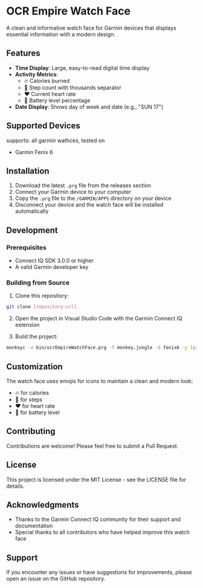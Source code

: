 # OCR Empire Watch Face

A clean and informative watch face for Garmin devices that displays essential information with a modern design.

## Features

- **Time Display**: Large, easy-to-read digital time display
- **Activity Metrics**:
  - 🔥 Calories burned
  - 👣 Step count with thousands separator
  - ♥ Current heart rate
  - 🔋 Battery level percentage
- **Date Display**: Shows day of week and date (e.g., "SUN 17")

## Supported Devices

supports:
all garmin wathces, tested on 
- Garmin Fenix 6

## Installation

1. Download the latest `.prg` file from the releases section
2. Connect your Garmin device to your computer
3. Copy the `.prg` file to the `/GARMIN/APPS` directory on your device
4. Disconnect your device and the watch face will be installed automatically

## Development

### Prerequisites

- Connect IQ SDK 3.0.0 or higher
- A valid Garmin developer key

### Building from Source

1. Clone this repository:
```bash
git clone [repository-url]
```

2. Open the project in Visual Studio Code with the Garmin Connect IQ extension

3. Build the project:
```bash
monkeyc -o bin/ocrEmpireWatchFace.prg -f monkey.jungle -d fenix6 -y [path-to-developer-key]
```

## Customization

The watch face uses emojis for icons to maintain a clean and modern look:
- 🔥 for calories
- 👣 for steps
- ♥ for heart rate
- 🔋 for battery level

## Contributing

Contributions are welcome! Please feel free to submit a Pull Request.

## License

This project is licensed under the MIT License - see the LICENSE file for details.

## Acknowledgments

- Thanks to the Garmin Connect IQ community for their support and documentation
- Special thanks to all contributors who have helped improve this watch face

## Support

If you encounter any issues or have suggestions for improvements, please open an issue on the GitHub repository.
